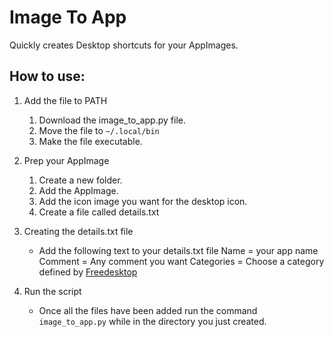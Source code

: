 # Image To App

Quickly creates Desktop shortcuts for your AppImages.

## How to use:

1. Add the file to PATH
    1. Download the image_to_app.py file.
    2. Move the file to `~/.local/bin`
    3. Make the file executable.

2. Prep your AppImage
    1. Create a new folder.
    2. Add the AppImage.
    3. Add the icon image you want for the desktop icon.
    4. Create a file called details.txt

3. Creating the details.txt file
    - Add the following text to your details.txt file
    Name = your app name
    Comment = Any comment you want
    Categories = Choose a category defined by [Freedesktop](https://specifications.freedesktop.org/menu-spec/latest/apa.html)

4. Run the script
    - Once all the files have been added run the command `image_to_app.py` while in the directory you just created.